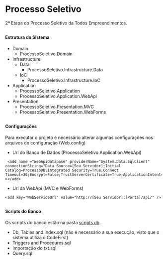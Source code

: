 # Processo Seletivo

2ª Etapa do Processo Seletivo da Todos Empreendimentos.
##

#### Estrutura do Sistema

* Domain
	* ProcessoSeletivo.Domain
* Infrastructure
	* Data
		* ProcessoSeletivo.Infrastructure.Data
	* IoC
		* ProcessoSeletivo.Infrastructure.IoC
* Application
	* ProcessoSeletivo.Application
	* ProcessoSeletivo.Application.WebApi
* Presentation
	* ProcessoSeletivo.Presentation.MVC
	* ProcessoSeletivo.Presentation.WebForms

##
#### Configurações
Para executar o projeto é necessário alterar algumas configurações nos arquivos de configuração (Web.config)
* Url do Banco de Dados (ProcessoSeletivo.Application.WebApi)
```
 <add name ="WebApiDatabase" providerName="System.Data.SqlClient" connectionString="Data Source=[Seu Servidor];Initial Catalog=ProcessoDB;Integrated Security=True;Connect Timeout=30;Encrypt=False;TrustServerCertificate=True;ApplicationIntent=ReadWrite;MultiSubnetFailover=False" ></add>
```
* Url da WebApi (MVC e WebForms)
```
<add key="WebServiceUrl" value="http://[Seu Servidor]:[Porta]/api/" />
```

##
#### Scripts do Banco
Os scripts do banco estão na pasta [scripts db](https://github.com/vitorOta/PS/tree/master/scripts%20db).
* Db, Tables and Index.sql (não é necessário a sua  execução, visto que o sistema utiliza o CodeFirst)
* Triggers and Procedures.sql
* Importação do txt.sql
* Query.sql
